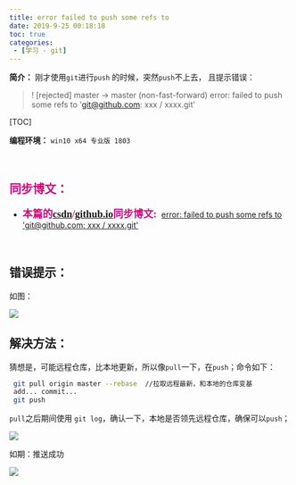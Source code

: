 ```yaml
---
title: error failed to push some refs to
date: 2019-9-25 00:18:18
toc: true
categories: 
 - [学习 - git]
---
```




**简介：**  刚才使用`git`进行`push` 的时候，突然`push`不上去， 且提示错误：

> ! [rejected]        master -> master (non-fast-forward)
> error: failed to push some refs to 'git@github.com:  xxx / xxxx.git'



<!-- more -->

[TOC]

**编程环境：**  `win10 x64 专业版 1803`  

<br>

## <font color=#D0087E  face="幼圆">同步博文：</font>

- <font color=#D0087E  size=4 face="幼圆">**本篇的[csdn](https://blog.csdn.net/qq_33154343)/[github.io](https://touwoyimuli.github.io/)同步博文:** </font> [error: failed to push some refs to 'git@github.com:  xxx / xxxx.git'](https://blog.csdn.net/qq_33154343/article/details/101322324)

<br>

## 错误提示：

如图：

<img src="https://raw.githubusercontent.com/touwoyimuli/FigureBed/master/img/20190925001029.png"/>

<br>

## 解决方法：

猜想是，可能远程仓库，比本地更新，所以像`pull`一下，在`push`；命令如下：

```bash
 git pull origin master --rebase  //拉取远程最新，和本地的仓库变基
 add... commit...
 git push 
```

`pull`之后期间使用 `git log`，确认一下，本地是否领先远程仓库，确保可以`push`；

<img src="https://raw.githubusercontent.com/touwoyimuli/FigureBed/master/img/20190925001608.png"/>

如期：推送成功

<img src="https://raw.githubusercontent.com/touwoyimuli/FigureBed/master/img/20190925001718.png"/>